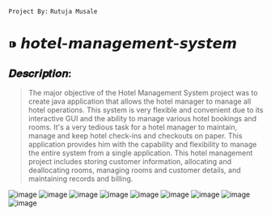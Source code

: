 `Project By:` `Rutuja Musale`
# ⁍ 𝙝𝙤𝙩𝙚𝙡-𝙢𝙖𝙣𝙖𝙜𝙚𝙢𝙚𝙣𝙩-𝙨𝙮𝙨𝙩𝙚𝙢
## 𝑫𝒆𝒔𝒄𝒓𝒊𝒑𝒕𝒊𝒐𝒏:

> The major objective of the Hotel Management System project was to create java application that allows the hotel manager to manage all hotel operations. This system is very flexible and convenient due to its interactive GUI and the ability to manage various hotel bookings and rooms. It's a very tedious task for a hotel manager to maintain, manage and keep hotel check-ins and checkouts on paper. This application provides him with the capability and flexibility to manage the entire system from a single application. This hotel management project includes storing customer information, allocating and deallocating rooms, managing rooms and customer details, and maintaining records and billing.

![image](https://user-images.githubusercontent.com/69392848/183066556-a9b9d8d7-bb49-42ed-af13-49bbbfb9391d.png)
![image](https://user-images.githubusercontent.com/69392848/183066834-e2f10374-3f6a-48d3-ba32-7e2047a155b6.png)
![image](https://user-images.githubusercontent.com/69392848/183066747-a9584297-5ea9-4676-9ce1-e2cacd4daa70.png)
![image](https://user-images.githubusercontent.com/69392848/183066724-20a0c509-e1e0-4a61-9d88-ab1a472bb514.png)
![image](https://user-images.githubusercontent.com/69392848/183066927-567ff527-a71e-4e9b-8285-b9d32635adf7.png)
![image](https://user-images.githubusercontent.com/69392848/183066958-1815c31e-b949-47c1-baba-66ba701330df.png)
![image](https://user-images.githubusercontent.com/69392848/183066986-39099ea9-71b1-472c-aeb6-d0db5a0e2992.png)
![image](https://user-images.githubusercontent.com/69392848/183067016-4795f0fb-a35d-408e-b34d-cec90920aeb6.png)
![image](https://user-images.githubusercontent.com/69392848/183067143-60351f66-88b9-408d-8152-0153371ff833.png)
